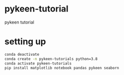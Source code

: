 # pykeen-tutorial
pykeen tutorial

# setting up
```bash
conda deactivate
conda create -n pykeen-tutorials python=3.8
conda activate pykeen-tutorials
pip install matplotlib notebook pandas pykeen seaborn
```
